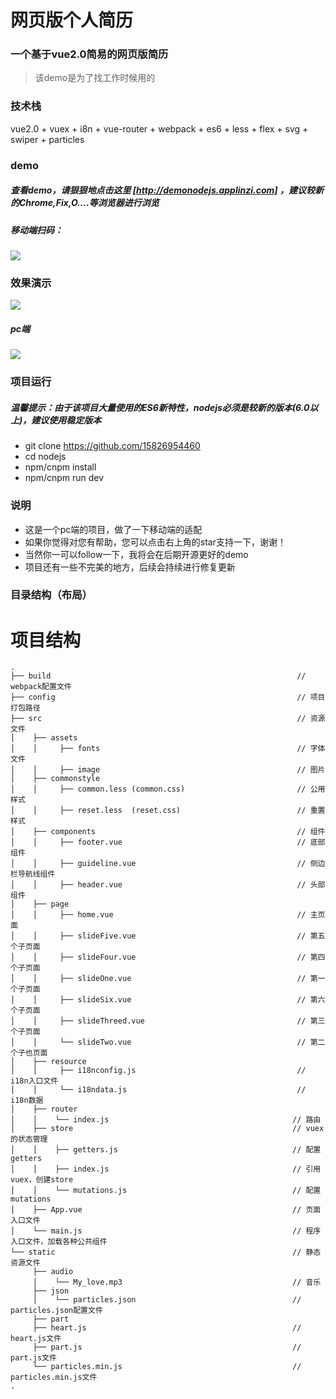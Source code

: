 # 网页版个人简历


### 一个基于vue2.0简易的网页版简历

> 该demo是为了找工作时候用的

### 技术栈

vue2.0 + vuex + i8n + vue-router + webpack + es6 + less + flex + svg + swiper + particles

### demo

##### 查看demo，请狠狠地点击这里 [http://demonodejs.applinzi.com] ，建议较新的Chrome,Fix,O....等浏览器进行浏览
##### 移动端扫码：
<img src="./static/img/erweima.png"/>

### 效果演示
<img src="./static/img/pc_login.gif"/>

##### pc端
<img src="./static/img/pc_login.gif"/>


### 项目运行

##### 温馨提示：由于该项目大量使用的ES6新特性，nodejs必须是较新的版本(6.0以上)，建议使用稳定版本

* git clone https://github.com/15826954460
* cd nodejs
* npm/cnpm install
* npm/cnpm run dev

### 说明
* 这是一个pc端的项目，做了一下移动端的适配
* 如果你觉得对您有帮助，您可以点击右上角的star支持一下，谢谢！
* 当然你一可以follow一下，我将会在后期开源更好的demo
* 项目还有一些不完美的地方，后续会持续进行修复更新

### 目录结构（布局）
# 项目结构

```
.
├── build                                                       // webpack配置文件
├── config                                                      // 项目打包路径
├── src                                                         // 资源文件
│    ├── assets
│    │     ├── fonts                                            // 字体文件
│    │     ├── image                                            // 图片
│    ├── commonstyle
│    │     ├── common.less (common.css)                         // 公用样式
│    │     ├── reset.less  (reset.css)                          // 重置样式
│    ├── components                                             // 组件
│    │     ├── footer.vue                                       // 底部组件
│    │     ├── guideline.vue                                    // 侧边栏导航线组件
│    │     ├── header.vue                                       // 头部组件
│    ├── page
│    │     ├── home.vue                                         // 主页面
│    │     ├── slideFive.vue                                    // 第五个子页面
│    │     ├── slideFour.vue                                    // 第四个子页面
│    │     ├── slideOne.vue                                     // 第一个子页面
│    │     ├── slideSix.vue                                     // 第六个子页面
│    │     ├── slideThreed.vue                                  // 第三个子页面
│    │     └── slideTwo.vue                                     // 第二个子也页面
│    ├── resource
│    │     ├── i18nconfig.js                                    // i18n入口文件
│    │     └── i18ndata.js                                      // i18n数据
│    ├── router
│    │    └── index.js                                         // 路由
│    ├── store                                                 // vuex的状态管理
│    │    ├── getters.js                                       // 配置getters
│    │    ├── index.js                                         // 引用vuex，创建store
│    │    └── mutations.js                                     // 配置mutations
│    ├── App.vue                                               // 页面入口文件
│    └── main.js                                               // 程序入口文件，加载各种公共组件
└── static                                                     // 静态资源文件
     ├── audio
     │    └── My_love.mp3                                      // 音乐
     ├── json
     │    └── particles.json                                   // particles.json配置文件
     ├── part
     ├── heart.js                                              // heart.js文件
     ├── part.js                                               // part.js文件
     └── particles.min.js                                      // particles.min.js文件
.

```

